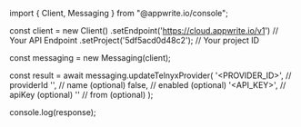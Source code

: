 import { Client, Messaging } from "@appwrite.io/console";

const client = new Client()
    .setEndpoint('https://cloud.appwrite.io/v1') // Your API Endpoint
    .setProject('5df5acd0d48c2'); // Your project ID

const messaging = new Messaging(client);

const result = await messaging.updateTelnyxProvider(
    '<PROVIDER_ID>', // providerId
    '<NAME>', // name (optional)
    false, // enabled (optional)
    '<API_KEY>', // apiKey (optional)
    '<FROM>' // from (optional)
);

console.log(response);
